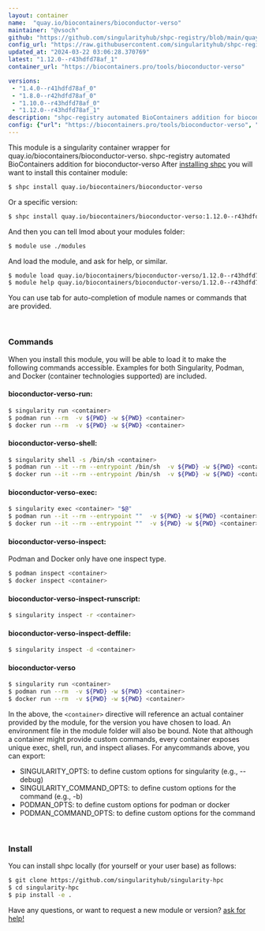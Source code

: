 ```yaml
---
layout: container
name:  "quay.io/biocontainers/bioconductor-verso"
maintainer: "@vsoch"
github: "https://github.com/singularityhub/shpc-registry/blob/main/quay.io/biocontainers/bioconductor-verso/container.yaml"
config_url: "https://raw.githubusercontent.com/singularityhub/shpc-registry/main/quay.io/biocontainers/bioconductor-verso/container.yaml"
updated_at: "2024-03-22 03:06:28.370769"
latest: "1.12.0--r43hdfd78af_1"
container_url: "https://biocontainers.pro/tools/bioconductor-verso"

versions:
 - "1.4.0--r41hdfd78af_0"
 - "1.8.0--r42hdfd78af_0"
 - "1.10.0--r43hdfd78af_0"
 - "1.12.0--r43hdfd78af_1"
description: "shpc-registry automated BioContainers addition for bioconductor-verso"
config: {"url": "https://biocontainers.pro/tools/bioconductor-verso", "maintainer": "@vsoch", "description": "shpc-registry automated BioContainers addition for bioconductor-verso", "latest": {"1.12.0--r43hdfd78af_1": "sha256:9561e2ebb4b3da3cf0632eb24809b203b477bb13d6f71eb3adb8be9afd09f503"}, "tags": {"1.4.0--r41hdfd78af_0": "sha256:51a1d4fc455f787f00f1f6002c3e534d291926272cadfddb64a30a97515dfef7", "1.8.0--r42hdfd78af_0": "sha256:cf0a614d049e8756e577c7511ed85907cc6d03175828eab5b8ef32a07a72f837", "1.10.0--r43hdfd78af_0": "sha256:0f0c1b3510014a39424f4e34173830f469859344a48bf4e541955064ae5846d9", "1.12.0--r43hdfd78af_1": "sha256:9561e2ebb4b3da3cf0632eb24809b203b477bb13d6f71eb3adb8be9afd09f503"}, "docker": "quay.io/biocontainers/bioconductor-verso"}
---
```


This module is a singularity container wrapper for quay.io/biocontainers/bioconductor-verso.
shpc-registry automated BioContainers addition for bioconductor-verso
After [installing shpc](#install) you will want to install this container module:


```bash
$ shpc install quay.io/biocontainers/bioconductor-verso
```

Or a specific version:

```bash
$ shpc install quay.io/biocontainers/bioconductor-verso:1.12.0--r43hdfd78af_1
```

And then you can tell lmod about your modules folder:

```bash
$ module use ./modules
```

And load the module, and ask for help, or similar.

```bash
$ module load quay.io/biocontainers/bioconductor-verso/1.12.0--r43hdfd78af_1
$ module help quay.io/biocontainers/bioconductor-verso/1.12.0--r43hdfd78af_1
```

You can use tab for auto-completion of module names or commands that are provided.

<br>

### Commands

When you install this module, you will be able to load it to make the following commands accessible.
Examples for both Singularity, Podman, and Docker (container technologies supported) are included.

#### bioconductor-verso-run:

```bash
$ singularity run <container>
$ podman run --rm  -v ${PWD} -w ${PWD} <container>
$ docker run --rm  -v ${PWD} -w ${PWD} <container>
```

#### bioconductor-verso-shell:

```bash
$ singularity shell -s /bin/sh <container>
$ podman run --it --rm --entrypoint /bin/sh  -v ${PWD} -w ${PWD} <container>
$ docker run --it --rm --entrypoint /bin/sh  -v ${PWD} -w ${PWD} <container>
```

#### bioconductor-verso-exec:

```bash
$ singularity exec <container> "$@"
$ podman run --it --rm --entrypoint ""  -v ${PWD} -w ${PWD} <container> "$@"
$ docker run --it --rm --entrypoint ""  -v ${PWD} -w ${PWD} <container> "$@"
```

#### bioconductor-verso-inspect:

Podman and Docker only have one inspect type.

```bash
$ podman inspect <container>
$ docker inspect <container>
```

#### bioconductor-verso-inspect-runscript:

```bash
$ singularity inspect -r <container>
```

#### bioconductor-verso-inspect-deffile:

```bash
$ singularity inspect -d <container>
```



#### bioconductor-verso

```bash
$ singularity run <container>
$ podman run --rm  -v ${PWD} -w ${PWD} <container>
$ docker run --rm  -v ${PWD} -w ${PWD} <container>
```


In the above, the `<container>` directive will reference an actual container provided
by the module, for the version you have chosen to load. An environment file in the
module folder will also be bound. Note that although a container
might provide custom commands, every container exposes unique exec, shell, run, and
inspect aliases. For anycommands above, you can export:

 - SINGULARITY_OPTS: to define custom options for singularity (e.g., --debug)
 - SINGULARITY_COMMAND_OPTS: to define custom options for the command (e.g., -b)
 - PODMAN_OPTS: to define custom options for podman or docker
 - PODMAN_COMMAND_OPTS: to define custom options for the command

<br>

### Install

You can install shpc locally (for yourself or your user base) as follows:

```bash
$ git clone https://github.com/singularityhub/singularity-hpc
$ cd singularity-hpc
$ pip install -e .
```

Have any questions, or want to request a new module or version? [ask for help!](https://github.com/singularityhub/singularity-hpc/issues)